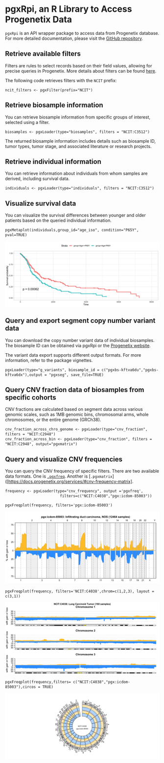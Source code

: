 # pgxRpi, an R Library to Access Progenetix Data

`pgxRpi` is an API wrapper package to access data from Progenetix database. For more detailed documentation, please visit the [GitHub repository](https://github.com/progenetix/pgxRpi). 

## Retrieve available filters 

Filters are rules to select records based on their field values, allowing for precise queries in Progenetix. More details about filters can be found [here](https://docs.progenetix.org/common/classifications-and-ontologies/). 

The following code retrieves filters with the `NCIT` prefix:

```
ncit_filters <- pgxFilter(prefix="NCIT") 
```

## Retrieve biosample information 

You can retrieve biosample information from specific groups of interest, selected using a filter.

```
biosamples <- pgxLoader(type="biosamples", filters = "NCIT:C3512")
```

The returned biosample information includes details such as biosample ID, tumor types, tumor stage, and associated literature or research projects.

## Retrieve individual information 

You can retrieve information about individuals from whom samples are derived, including survival data.

```
individuals <- pgxLoader(type="individuals", filters = "NCIT:C3512")
```
## Visualize survival data 

You can visualize the survival differences between younger and older patients based on the queried individual information. 

```
pgxMetaplot(individuals,group_id="age_iso", condition="P65Y", pval=TRUE)
```

<img src="../img/pgxRpi-survival-plot.png" style="margin-left: auto; margin-right:auto" />

## Query and export segment copy number variant data 

You can download the copy number variant data of individual biosamples. The biosample ID can be obtained via pgxRpi or the [Progenetix website](http://progenetix.org/biosamples/).

The variant data export supports different output formats. For more information, refer to the package vignettes.

```
pgxLoader(type="g_variants", biosample_id = c("pgxbs-kftva6du","pgxbs-kftva6dx"),output = "pgxseg", save_file=TRUE)
```

## Query CNV fraction data of biosamples from specific cohorts

CNV fractions are calculated based on segment data across various genomic scales, such as 1MB genomic bins, chromosomal arms, whole chromosomes, or the entire genome (GRCh38).

```
cnv_fraction_across_chro_genome <- pgxLoader(type="cnv_fraction", filters = "NCIT:C2948")
cnv_fraction_across_bin <- pgxLoader(type="cnv_fraction", filters = "NCIT:C2948", output="pgxmatrix")
```

## Query and visualize CNV frequencies 

You can query the CNV frequency of specific filters. There are two available data formats. One is [`.pgxfreq`](https://docs.progenetix.org/file-formats/#pgxfreq-segment-cnv-frequencies). Another is [`.pgxmatrix`]([https://docs.progenetix.org/services/#cnv-frequency-matrix].

```
frequency <- pgxLoader(type="cnv_frequency", output ='pgxfreq',
                         filters=c("NCIT:C4038","pgx:icdom-85003"))
```
```
pgxFreqplot(frequency, filters='pgx:icdom-85003')
```

<img src="../img/pgxRpi-freq-plot-by-genome.png" style="margin-left: auto; margin-right:auto" />

```
pgxFreqplot(frequency, filters='NCIT:C4038',chrom=c(1,2,3), layout = c(3,1))
```

<img src="../img/pgxRpi-freq-plot-by-chrom.png" style="margin-left: auto; margin-right:auto" />

```
pgxFreqplot(frequency,filters= c("NCIT:C4038","pgx:icdom-85003"),circos = TRUE) 
```

<img src="../img/pgxRpi-freq-plot-by-circos.png" style="margin-left: auto; margin-right:auto" />
